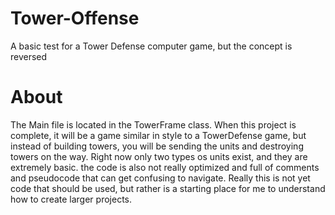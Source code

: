 # Tower-Offense
  A basic test for a Tower Defense computer game, but the concept is reversed
# About
  The Main file is located in the TowerFrame class.
  When this project is complete, it will be a game similar in style to a TowerDefense game, but instead of building towers, you will be sending the units and destroying towers on the way. 
  Right now only two types os units exist, and they are extremely basic. the code is also not really optimized and full of comments and pseudocode that can get confusing to navigate. Really this is not yet code that should be used, but rather is a starting place for me to understand how to create larger projects.
